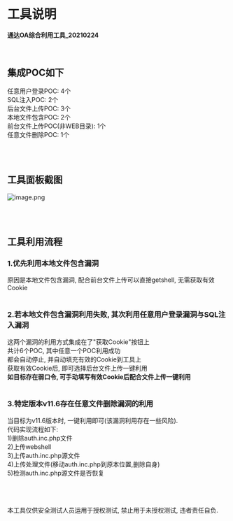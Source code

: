 # 工具说明
**通达OA综合利用工具_20210224**

<br />


## 集成POC如下
任意用户登录POC: 4个<br />
SQL注入POC: 2个<br />
后台文件上传POC: 3个<br />
本地文件包含POC: 2个<br />
前台文件上传POC(非WEB目录): 1个<br />
任意文件删除POC: 1个<br />

<br />
<br />

## 工具面板截图
![image.png](https://cdn.nlark.com/yuque/0/2021/png/516736/1614132955247-9f1b3b4d-9019-4665-8925-b36d4a6c141b.png)

<br />
<br />

## 工具利用流程
### 1.优先利用本地文件包含漏洞
原因是本地文件包含漏洞, 配合前台文件上传可以直接getshell, 无需获取有效Cookie<br /><br />

### 2.若本地文件包含漏洞利用失败, 其次利用任意用户登录漏洞与SQL注入漏洞
这两个漏洞的利用方式集成在了"获取Cookie"按钮上<br />
共计6个POC, 其中任意一个POC利用成功<br />
都会自动停止, 并自动填充有效的Cookie到工具上<br />
获取有效Cookie后, 即可选择后台文件上传一键利用<br />
**如目标存在弱口令, 可手动填写有效Cookie后配合文件上传一键利用**<br /><br />

### 3.特定版本v11.6存在任意文件删除漏洞的利用
当目标为v11.6版本时, 一键利用即可(该漏洞利用存在一些风险).<br />
代码实现流程如下:<br />
1)删除auth.inc.php文件<br />
2)上传webshell<br />
3)上传auth.inc.php源文件<br />
4)上传处理文件(移动auth.inc.php到原本位置,删除自身)<br />
5)检测auth.inc.php源文件是否恢复<br />

<br />
<br />
<br />
本工具仅供安全测试人员运用于授权测试, 禁止用于未授权测试, 违者责任自负.



